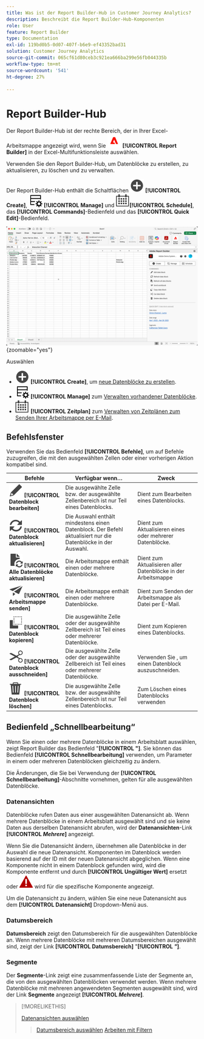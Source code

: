 ```yaml
---
title: Was ist der Report Builder-Hub in Customer Journey Analytics?
description: Beschreibt die Report Builder-Hub-Komponenten
role: User
feature: Report Builder
type: Documentation
exl-id: 119bd0b5-0d07-407f-b6e9-ef43352bad31
solution: Customer Journey Analytics
source-git-commit: 065cf61d80ceb3c921ea666ba299e56fb044335b
workflow-type: tm+mt
source-wordcount: '541'
ht-degree: 27%

---
```


# Report Builder-Hub

Der Report Builder-Hub ist der rechte Bereich, der in Ihrer Excel-Arbeitsmappe angezeigt wird, wenn Sie ![AdobeLogoRedonWhite](/help/assets/icons/AdobeLogoRedOnWhite.svg) **[!UICONTROL Report Builder]** in der Excel-Multifunktionsleiste auswählen.

Verwenden Sie den Report Builder-Hub, um Datenblöcke zu erstellen, zu aktualisieren, zu löschen und zu verwalten.

Der Report Builder-Hub enthält die Schaltflächen ![AddCircle](/help/assets/icons/AddCircle.svg) **[!UICONTROL Create]**, ![TableManage](/help/assets/icons/TableManage.svg) **[!UICONTROL Manage]** und ![Calendar](/help/assets/icons/Calendar.svg)**[!UICONTROL Schedule]**, das **[!UICONTROL Commands]**-Bedienfeld und das **[!UICONTROL Quick Edit]**-Bedienfeld.

![Report Builder Hub](assets/hub51.png){zoomable="yes"}


Auswählen

* ![AddCircle](/help/assets/icons/AddCircle.svg) **[!UICONTROL Create]**, um [neue Datenblöcke zu erstellen](create-a-data-block.md).
* ![TableManage](/help/assets/icons/TableManage.svg) **[!UICONTROL Manage]** zum [Verwalten vorhandener Datenblöcke](manage-reportbuilder.md).
* ![Kalender](/help/assets/icons/Calendar.svg) **[!UICONTROL Zeitplan]** zum [Verwalten von Zeitplänen zum Senden Ihrer Arbeitsmappe per E-Mail](schedule-reportbuilder.md).

## Befehlsfenster

Verwenden Sie das Bedienfeld **[!UICONTROL Befehle]**, um auf Befehle zuzugreifen, die mit den ausgewählten Zellen oder einer vorherigen Aktion kompatibel sind.

| Befehle | Verfügbar wenn… | Zweck |
|------|------------------|--------|
| ![Bearbeiten](/help/assets/icons/Edit.svg) **[!UICONTROL Datenblock bearbeiten]** | Die ausgewählte Zelle bzw. der ausgewählte Zellenbereich ist nur Teil eines Datenblocks. | Dient zum Bearbeiten eines Datenblocks. |
| ![Aktualisieren](/help/assets/icons/Refresh.svg) **[!UICONTROL Datenblock aktualisieren]** | Die Auswahl enthält mindestens einen Datenblock. Der Befehl aktualisiert nur die Datenblöcke in der Auswahl. | Dient zum Aktualisieren eines oder mehrerer Datenblöcke. |
| ![DocumentRefresh](/help/assets/icons/DocumentRefresh.svg) **[!UICONTROL Alle Datenblöcke aktualisieren]** | Die Arbeitsmappe enthält einen oder mehrere Datenblöcke. | Dient zum Aktualisieren aller Datenblöcke in der Arbeitsmappe |
| ![Senden](/help/assets/icons/Send.svg) **[!UICONTROL Arbeitsmappe senden]** | Die Arbeitsmappe enthält einen oder mehrere Datenblöcke. | Dient zum Senden der Arbeitsmappe als Datei per E-Mail. |
| ![Kopieren](/help/assets/icons/Copy.svg) **[!UICONTROL Datenblock kopieren]** | Die ausgewählte Zelle oder der ausgewählte Zellbereich ist Teil eines oder mehrerer Datenblöcke. | Dient zum Kopieren eines Datenblocks. |
| ![Cut](/help/assets/icons/Cut.svg) **[!UICONTROL Datenblock ausschneiden]** | Die ausgewählte Zelle oder der ausgewählte Zellbereich ist Teil eines oder mehrerer Datenblöcke. | Verwenden Sie , um einen Datenblock auszuschneiden. |
| ![Löschen](/help/assets/icons/Delete.svg) **[!UICONTROL Datenblock löschen]** | Die ausgewählte Zelle bzw. der ausgewählte Zellenbereich ist nur Teil eines Datenblocks. | Zum Löschen eines Datenblocks verwenden |

## Bedienfeld „Schnellbearbeitung“

Wenn Sie einen oder mehrere Datenblöcke in einem Arbeitsblatt auswählen, zeigt Report Builder das Bedienfeld &quot;**[!UICONTROL &quot;]**. Sie können das Bedienfeld **[!UICONTROL Schnellbearbeitung]** verwenden, um Parameter in einem oder mehreren Datenblöcken gleichzeitig zu ändern.

Die Änderungen, die Sie bei Verwendung der **[!UICONTROL Schnellbearbeitung]**-Abschnitte vornehmen, gelten für alle ausgewählten Datenblöcke.

### Datenansichten

Datenblöcke rufen Daten aus einer ausgewählten Datenansicht ab. Wenn mehrere Datenblöcke in einem Arbeitsblatt ausgewählt sind und sie keine Daten aus derselben Datenansicht abrufen, wird der **Datenansichten**-Link **[!UICONTROL _Mehrere_]** angezeigt.

Wenn Sie die Datenansicht ändern, übernehmen alle Datenblöcke in der Auswahl die neue Datenansicht. Komponenten im Datenblock werden basierend auf der ID mit der neuen Datenansicht abgeglichen. Wenn eine Komponente nicht in einem Datenblock gefunden wird, wird die Komponente entfernt und durch **[!UICONTROL Ungültiger Wert]** ersetzt oder ![AlertRed](/help/assets/icons/AlertRed.svg) wird für die spezifische Komponente angezeigt.

Um die Datenansicht zu ändern, wählen Sie eine neue Datenansicht aus dem **[!UICONTROL Datenansicht]** Dropdown-Menü aus.


### Datumsbereich

**Datumsbereich** zeigt den Datumsbereich für die ausgewählten Datenblöcke an. Wenn mehrere Datenblöcke mit mehreren Datumsbereichen ausgewählt sind, zeigt der Link **[!UICONTROL Datumsbereich]** &quot;**[!UICONTROL _&quot;_]**.

### Segmente

Der **Segmente**-Link zeigt eine zusammenfassende Liste der Segmente an, die von den ausgewählten Datenblöcken verwendet werden. Wenn mehrere Datenblöcke mit mehreren angewendeten Segmenten ausgewählt sind, wird der Link **Segmente** angezeigt **[!UICONTROL _Mehrere_]**.

>[!MORELIKETHIS]
>
>[Datenansichten auswählen](select-data-view.md)
>>[Datumsbereich auswählen](select-date-range.md)
>>[Arbeiten mit Filtern](work-with-filters.md)
>
